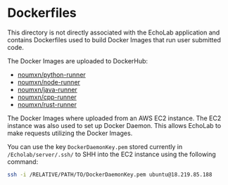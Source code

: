 # Dockerfiles

This directory is not directly associated with the EchoLab application and contains Dockerfiles used to build Docker Images that run user submitted code.

The Docker Images are uploaded to DockerHub:
- [noumxn/python-runner](https://hub.docker.com/repository/docker/noumxn/python-runner/general)
- [noumxn/node-runner](https://hub.docker.com/repository/docker/noumxn/node-runner/general)
- [noumxn/java-runner](https://hub.docker.com/repository/docker/noumxn/java-runner/general)
- [noumxn/cpp-runner](https://hub.docker.com/repository/docker/noumxn/cpp-runner/general)
- [noumxn/rust-runner](https://hub.docker.com/repository/docker/noumxn/rust-runner/general)

The Docker Images where uploaded from an AWS EC2 instance. The EC2 instance was also used to set up Docker Daemon. This allows EchoLab to make requests utilizing the Docker Images.

You can use the key `DockerDaemonKey.pem` stored currently in `/Echolab/server/.ssh/` to SHH into the EC2 instance using the following command:
```bash
ssh -i /RELATIVE/PATH/TO/DockerDaemonKey.pem ubuntu@18.219.85.188
```
